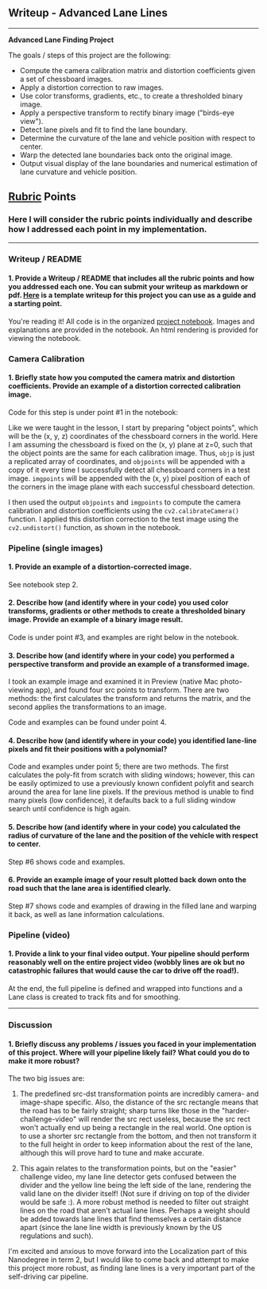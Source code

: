 ## Writeup - Advanced Lane Lines
---

**Advanced Lane Finding Project**

The goals / steps of this project are the following:

* Compute the camera calibration matrix and distortion coefficients given a set of chessboard images.
* Apply a distortion correction to raw images.
* Use color transforms, gradients, etc., to create a thresholded binary image.
* Apply a perspective transform to rectify binary image ("birds-eye view").
* Detect lane pixels and fit to find the lane boundary.
* Determine the curvature of the lane and vehicle position with respect to center.
* Warp the detected lane boundaries back onto the original image.
* Output visual display of the lane boundaries and numerical estimation of lane curvature and vehicle position.


## [Rubric](https://review.udacity.com/#!/rubrics/571/view) Points

### Here I will consider the rubric points individually and describe how I addressed each point in my implementation.  

---

### Writeup / README

#### 1. Provide a Writeup / README that includes all the rubric points and how you addressed each one.  You can submit your writeup as markdown or pdf.  [Here](https://github.com/udacity/CarND-Advanced-Lane-Lines/blob/master/writeup_template.md) is a template writeup for this project you can use as a guide and a starting point.  

You're reading it! All code is in the organized [project notebook](./project.ipynb). Images and explanations are provided in the notebook. An html rendering is provided for viewing the notebook.

### Camera Calibration

#### 1. Briefly state how you computed the camera matrix and distortion coefficients. Provide an example of a distortion corrected calibration image.

Code for this step is under point #1 in the notebook:

Like we were taught in the lesson, I start by preparing "object points", which will be the (x, y, z) coordinates of the chessboard corners in the world. Here I am assuming the chessboard is fixed on the (x, y) plane at z=0, such that the object points are the same for each calibration image.  Thus, `objp` is just a replicated array of coordinates, and `objpoints` will be appended with a copy of it every time I successfully detect all chessboard corners in a test image.  `imgpoints` will be appended with the (x, y) pixel position of each of the corners in the image plane with each successful chessboard detection.  

I then used the output `objpoints` and `imgpoints` to compute the camera calibration and distortion coefficients using the `cv2.calibrateCamera()` function.  I applied this distortion correction to the test image using the `cv2.undistort()` function, as shown in the notebook.

### Pipeline (single images)

#### 1. Provide an example of a distortion-corrected image.

See notebook step 2.

#### 2. Describe how (and identify where in your code) you used color transforms, gradients or other methods to create a thresholded binary image.  Provide an example of a binary image result.

Code is under point #3, and examples are right below in the notebook.

#### 3. Describe how (and identify where in your code) you performed a perspective transform and provide an example of a transformed image.

I took an example image and examined it in Preview (native Mac photo-viewing app), and found four src points to transform. 
There are two methods: the first calculates the transform and returns the matrix, and the second applies the transformations to an image.

Code and examples can be found under point 4.

#### 4. Describe how (and identify where in your code) you identified lane-line pixels and fit their positions with a polynomial?

Code and examples under point 5; there are two methods. The first calculates the poly-fit from scratch with sliding windows; however, this can be easily optimized to use a previously known confident polyfit and search around the area for lane line pixels. If the previous method is unable to find many pixels (low confidence), it defaults back to a full sliding window search until confidence is high again.

#### 5. Describe how (and identify where in your code) you calculated the radius of curvature of the lane and the position of the vehicle with respect to center.

Step #6 shows code and examples.

#### 6. Provide an example image of your result plotted back down onto the road such that the lane area is identified clearly.

Step #7 shows code and examples of drawing in the filled lane and warping it back, as well as lane information calculations.

### Pipeline (video)

#### 1. Provide a link to your final video output.  Your pipeline should perform reasonably well on the entire project video (wobbly lines are ok but no catastrophic failures that would cause the car to drive off the road!).

At the end, the full pipeline is defined and wrapped into functions and a Lane class is created to track fits and for smoothing.

---

### Discussion

#### 1. Briefly discuss any problems / issues you faced in your implementation of this project.  Where will your pipeline likely fail?  What could you do to make it more robust?

The two big issues are:

1. The predefined src-dst transformation points are incredibly camera- and image-shape specific. Also, the distance of the src rectangle means that the road has to be fairly straight; sharp turns like those in the "harder-challenge-video" will render the src rect useless, because the src rect won't actually end up being a rectangle in the real world. One option is to use a shorter src rectangle from the bottom, and then not transform it to the full height in order to keep information about the rest of the lane, although this will prove hard to tune and make accurate.

2. This again relates to the transformation points, but on the "easier" challenge video, my lane line detector gets confused between the divider and the yellow line being the left side of the lane, rendering the valid lane on the divider itself! (Not sure if driving on top of the divider would be safe :\). A more robust method is needed to filter out straight lines on the road that aren't actual lane lines. Perhaps a weight should be added towards lane lines that find themselves a certain distance apart (since the lane line width is previously known by the US regulations and such).

I'm excited and anxious to move forward into the Localization part of this Nanodegree in term 2, but I would like to come back and attempt to make this project more robust, as finding lane lines is a very important part of the self-driving car pipeline.
